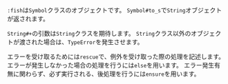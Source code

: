 `:fish`は`Symbol`クラスのオブジェクトです。
`Symbol#to_s`で`String`オブジェクトが返されます。

`String#+`の引数は`String`クラスを期待します。
`String`クラス以外のオブジェクトが渡された場合は、`TypeError`を発生させます。

エラーを受け取るためには`rescue`で、例外を受け取った際の処理を記述します。
エラーが発生しなかった場合の処理を行うには`else`を用います。
エラー発生有無に関わらず、必ず実行される、後処理を行うには`ensure`を用います。
